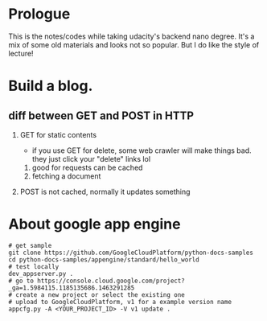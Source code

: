 # Prologue
   This is the notes/codes while taking udacity's backend nano degree. It's a mix of some old materials and looks not so popular. But I do like the style of lecture!

# Build a blog.

## diff between GET and POST in HTTP

1. GET for static contents
    * if you use GET for delete, some web crawler will make things bad.
    they just click your "delete" links lol

    1. good for requests can be cached
    2. fetching a document

2. POST is not cached, normally it updates something

# About google app engine
```
# get sample
git clone https://github.com/GoogleCloudPlatform/python-docs-samples
cd python-docs-samples/appengine/standard/hello_world
# test locally
dev_appserver.py .
# go to https://console.cloud.google.com/project?_ga=1.5984115.1185135686.1463291285
# create a new project or select the existing one
# upload to GoogleCloudPlatform, v1 for a example version name
appcfg.py -A <YOUR_PROJECT_ID> -V v1 update .

```
